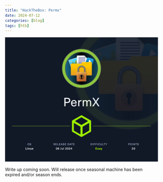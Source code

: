 ```yaml
---
title: "HackTheBox: Permx"
date: 2024-07-12
categories: [blog]
tags: [htb]
---
```


![Hack The Box - PermX Machine Card](https://raw.githubusercontent.com/n00b4life-blog/n00b4life-blog.github.io/main/assets/img/PermX.png "Hack The Box - PermX box card")

<p>Write up coming soon. Will release once seasonal machine has been expired and/or season ends.</p>

